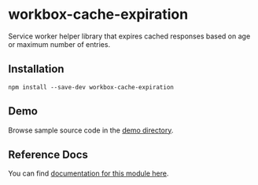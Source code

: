 <!-- DO NOT EDIT. This page is autogenerated. -->
<!-- To make changes, edit templates/Project-README.hbs, not this file. -->

# workbox-cache-expiration

Service worker helper library that expires cached responses based on age or maximum number of entries.

## Installation

`npm install --save-dev workbox-cache-expiration`

## Demo

Browse sample source code in the [demo directory](https://github.com/GoogleChrome/sw-helpers/tree/master/packages/workbox-cache-expiration/demo).

## Reference Docs

You can find [documentation for this module here](https://googlechrome.github.io/sw-helpers/reference-docs/stable/latest/module-workbox-cache-expiration.html#main).
